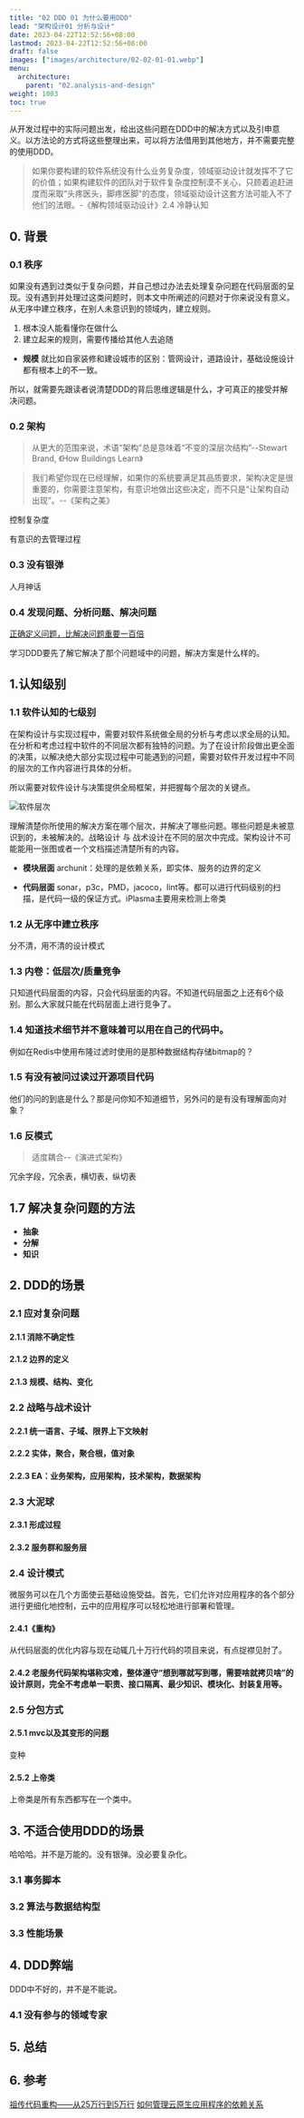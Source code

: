 ```yaml
---
title: "02 DDD 01 为什么要用DDD"
lead: "架构设计01 分析与设计"
date: 2023-04-22T12:52:56+08:00
lastmod: 2023-04-22T12:52:56+08:00
draft: false
images: ["images/architecture/02-02-01-01.webp"]
menu:
  architecture:
    parent: "02.analysis-and-design"
weight: 1003
toc: true
---
```


从开发过程中的实际问题出发，给出这些问题在DDD中的解决方式以及引申意义。以方法论的方式将这些整理出来，可以将方法借用到其他地方，并不需要完整的使用DDD。

> 如果你要构建的软件系统没有什么业务复杂度，领域驱动设计就发挥不了它的价值；如果构建软件的团队对于软件复杂度控制漠不关心，只顾着追赶进度而采取“头疼医头，脚疼医脚”的态度，领域驱动设计这套方法可能入不了他们的法眼。-《解构领域驱动设计》2.4 冷静认知

## 0. 背景
### 0.1 秩序
如果没有遇到过类似于复杂问题，并自己想过办法去处理复杂问题在代码层面的呈现。没有遇到并处理过这类问题时，则本文中所阐述的问题对于你来说没有意义。
从无序中建立秩序，在别人未意识到的领域内，建立规则。
1. 根本没人能看懂你在做什么
2. 建立起来的规则，需要传播给其他人去追随

- **规模**
就比如自家装修和建设城市的区别：管网设计，道路设计，基础设施设计都有根本上的不一致。

所以，就需要先跟读者说清楚DDD的背后思维逻辑是什么，才可真正的接受并解决问题。

### 0.2 架构
> 从更大的范围来说，术语“架构”总是意味着“不变的深层次结构”--Stewart Brand, 《How Buildings Learn》 

> 我们希望你现在已经理解，如果你的系统要满足其品质要求，架构决定是很重要的，你需要注意架构，有意识地做出这些决定，而不只是“让架构自动出现”。--《架构之美》

控制复杂度

有意识的去管理过程

### 0.3 没有银弹
人月神话

### 0.4 发现问题、分析问题、解决问题
[正确定义问题，比解决问题重要一百倍](https://www.woshipm.com/pmd/1660198.html)


学习DDD要先了解它解决了那个问题域中的问题，解决方案是什么样的。

## 1.认知级别

### 1.1 软件认知的七级别
在架构设计与实现过程中，需要对软件系统做全局的分析与考虑以求全局的认知。在分析和考虑过程中软件的不同层次都有独特的问题。为了在设计阶段做出更全面的决策，以解决绝大部分实现过程中可能遇到的问题，需要对软件开发过程中不同的层次的工作内容进行具体的分析。

所以需要对软件设计与决策提供全局框架，并把握每个层次的关键点。

![软件层次](images/architecture/02-02-01-01.webp)

理解清楚你所使用的解决方案在哪个层次，并解决了哪些问题。哪些问题是未被意识到的，未被解决的。战略设计  与  战术设计在不同的层次中完成。架构设计不可能能用一张图或者一个文档描述清楚所有的内容。

- **模块层面**
archunit：处理的是依赖关系，即实体、服务的边界的定义

- **代码层面**
sonar，p3c，PMD，jacoco，lint等。都可以进行代码级别的扫描，是代码一级的保证方式。iPlasma主要用来检测上帝类

### 1.2 从无序中建立秩序
分不清，用不清的设计模式

### 1.3 内卷：低层次/质量竞争
只知道代码层面的内容，只会代码层面的内容。不知道代码层面之上还有6个级别。那么大家就只能在代码层面上进行竞争了。

### 1.4 知道技术细节并不意味着可以用在自己的代码中。
例如在Redis中使用布隆过滤时使用的是那种数据结构存储bitmap的？

### 1.5 有没有被问过读过开源项目代码
他们的问的到底是什么？那是问你知不知道细节，另外问的是有没有理解面向对象？

### 1.6 反模式
> 适度耦合--《演进式架构》

冗余字段，冗余表，横切表，纵切表

## 1.7 解决复杂问题的方法
- **抽象**
- **分解**
- **知识**

## 2. DDD的场景
### 2.1 应对复杂问题

#### 2.1.1 消除不确定性

#### 2.1.2 边界的定义

#### 2.1.3 规模、结构、变化

### 2.2 战略与战术设计

#### 2.2.1 统一语言、子域、限界上下文映射

#### 2.2.2 实体，聚合，聚合根，值对象

#### 2.2.3 EA：业务架构，应用架构，技术架构，数据架构

### 2.3 大泥球

#### 2.3.1 形成过程

#### 2.3.2 服务群和服务层

### 2.4 设计模式
微服务可以在几个方面使云基础设施受益。首先，它们允许对应用程序的各个部分进行更细化地控制，云中的应用程序可以轻松地进行部署和管理。


#### 2.4.1《重构》
从代码层面的优化内容与现在动辄几十万行代码的项目来说，有点捉襟见肘了。

#### 2.4.2 老服务代码架构堪称灾难，整体遵守“想到哪就写到哪，需要啥就拷贝啥”的设计原则，完全不考虑单一职责、接口隔离、最少知识、模块化、封装复用等。


### 2.5 分包方式
#### 2.5.1 mvc以及其变形的问题

变种

#### 2.5.2 上帝类

上帝类是所有东西都写在一个类中。

## 3. 不适合使用DDD的场景
哈哈哈。并不是万能的。没有银弹。没必要复杂化。

### 3.1 事务脚本
### 3.2 算法与数据结构型
### 3.3 性能场景

## 4. DDD弊端

DDD中不好的，并不是不能说。

### 4.1 没有参与的领域专家

## 5. 总结

## 6. 参考
[祖传代码重构——从25万行到5万行](https://km.woa.com/group/51889/articles/show/528928)
[如何管理云原生应用程序的依赖关系](https://www.infoq.cn/article/1TvgZix4z6HlMubu061X)
